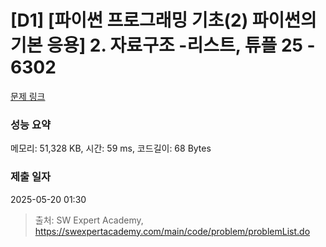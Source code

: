 # [D1] [파이썬 프로그래밍 기초(2) 파이썬의 기본 응용] 2. 자료구조 -리스트, 튜플 25 - 6302 

[문제 링크](https://swexpertacademy.com/main/code/problem/problemDetail.do?contestProbId=AWcV_8mq5Q0DFAU4) 

### 성능 요약

메모리: 51,328 KB, 시간: 59 ms, 코드길이: 68 Bytes

### 제출 일자

2025-05-20 01:30



> 출처: SW Expert Academy, https://swexpertacademy.com/main/code/problem/problemList.do